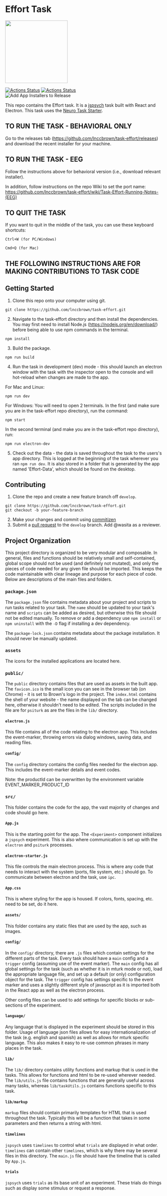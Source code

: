 # Effort Task
<p float="left">
  <img src="/assets/icons/win/icon.ico" width="200" />
</p>

[![Actions Status](https://github.com/lnccbrown/task-effort/workflows/CI%20Tests/badge.svg)](https://github.com/lnccbrown/task-effort/actions)
[![Actions Status](https://github.com/lnccbrown/task-effort/workflows/Build%20at%20home%20version%20%28Windows%29/badge.svg)](https://github.com/lnccbrown/task-effort/actions)  
![Add App Installers to Release](https://github.com/lnccbrown/task-effort/workflows/Add%20App%20Installers%20to%20Release/badge.svg?branch=master)

This repo contains the Effort task. It is a [jspsych](https://www.jspsych.org/) task built with React and Electron. This task uses the [Neuro Task Starter](https://www.github.com/brown-ccv/neuro-task-starter).

## TO RUN THE TASK - BEHAVIORAL ONLY
Go to the releases tab (https://github.com/lnccbrown/task-effort/releases) and download the recent installer for your machine.

## TO RUN THE TASK - EEG
Follow the instructions above for behavioral version (i.e., download relevant installer).

In addition, follow instructions on the repo Wiki to set the port name:
https://github.com/lnccbrown/task-effort/wiki/Task-Effort-Running-Notes-(EEG)


## TO QUIT THE TASK
If you want to quit in the middle of the task, you can use these keyboard shortcuts:
```
Ctrl+W (for PC/Windows)
```
```
Cmd+Q (for Mac)
```

## THE FOLLOWING INSTRUCTIONS ARE FOR MAKING CONTRIBUTIONS TO TASK CODE

## Getting Started

1. Clone this repo onto your computer using git.
```
git clone https://github.com/lnccbrown/task-effort.git
```
2. Navigate to the task-effort directory and then install the dependencies. You may first need to install Node.js (https://nodejs.org/en/download/) before being able to use npm commands in the terminal.
```
npm install
```
3. Build the package.
```
npm run build
```
4. Run the task in development (dev) mode - this should launch an electron window with the task with the inspector open to the console and will hot-reload when changes are made to the app.

For Mac and Linux:
```
npm run dev
```

For Windows:
You will need to open 2 terminals. In the first (and make sure you are in the task-effort repo directory), run the command:
```
npm start
```
In the second terminal (and make you are in the task-effort repo directory), run:
```
npm run electron-dev
```

5. Check out the data - the data is saved throughout the task to the users's app directory.  This is logged at the beginning of the task wherever you ran `npm run dev`. It is also stored in a folder that is generated by the app named 'Effort-Data', which should be found on the desktop.

## Contributing

1. Clone the repo and create a new feature branch off `develop`.

```shell
git clone https://github.com/lnccbrown/task-effort.git
git checkout -b your-feature-branch
```

2. Make your changes and commit using [commitizen](https://pypi.org/project/commitizen/)
3. Submit a [pull request](https://help.github.com/en/articles/creating-a-pull-request) to the `develop` branch. Add @wasita as a reviewer.

## Project Organization

This project directory is organized to be very modular and composable. In general, files and functions should be relatively small and self-contained, global scope should not be used (and definitely not mutated), and only the pieces of code needed for any given file should be imported. This keeps the code maintainable with clear lineage and purpose for each piece of code. Below are descriptions of the main files and folders.

### `package.json`

The `package.json` file contains metadata about your project and scripts to run tasks related to your task. The `name` should be updated to your task's name and `scripts` can be added as desired, but otherwise this file should not be edited manually.  To remove or add a dependency use `npm install` or `npm uninstall` with the `-D` flag if installing a dev dependency.

The `package-lock.json` contains metadata about the package installation. It should never be manually updated.

### `assets`

The icons for the installed applications are located here.

### `public/`

The `public` directory contains files that are used as assets in the built app. The `favicon.ico` is the small icon you can see in the browser tab (on Chrome) - it is set to Brown's logo in the project. The `index.html` contains the shell of your website - the name displayed on the tab can be changed here, otherwise it shouldn't need to be edited. The scripts included in the file are for `psiturk` as are the files in the `lib/` directory.

#### `electron.js`

This file contains all of the code relating to the electron app. This includes the event-marker, throwing errors via dialog windows, saving data, and reading files.

#### `config/`

The `config` directory contains the config files needed for the electron app.  This includes the event-marker details and event codes.

Note: the productId can be overwritten by the environment variable EVENT_MARKER_PRODUCT_ID

### `src/`

This folder contains the code for the app, the vast majority of changes and code should go here.

#### `App.js`

This is the starting point for the app. The `<Experiment>` component initializes a `jspsych` experiment. This is also where communication is set up with the `electron` and `psiturk` processes.

#### `electron-starter.js`

This file controls the main electron process. This is where any code that needs to interact with the system (ports, file system, etc.) should go. To communicate between electron and the task, use `ipc`.

#### `App.css`

This is where styling for the app is housed. If colors, fonts, spacing, etc. need to be set, do it here.

#### `assets/`

This folder contains any static files that are used by the app, such as images.

#### `config/`

In the `config/` directory, there are `.js` files which contain settings for the different parts of the task.  Every task should have a `main` config and a `trigger` config (assuming use of the event marker). The `main` config has all global settings for the task (such as whether it is in mturk mode or not), load the appropriate language file, and set up a default (or only) configuration object for the task. The `trigger` config has settings specific to the event marker and uses a slightly different style of javascript as it is imported both in the React app as well as the electron process.

Other config files can be used to add settings for specific blocks or sub-sections of the experiment.

#### `language/`

Any language that is displayed in the experiment should be stored in this folder. Usage of language json files allows for easy internationalization of the task (e.g. english and spanish) as well as allows for mturk specific language. This also makes it easy to re-use common phrases in many places in the task.

#### `lib/`

The `lib/` directory contains utility functions and markup that is used in the tasks.  This allows for functions and html to be re-used wherever needed. The `lib/utils.js` file contains functions that are generally useful across many tasks, whereas `lib/taskUtils.js` contains functions specific to this task.

#### `lib/markup`

`markup` files should contain primarily templates for HTML that is used throughout the task. Typically this will be a function that takes in some parameters and then returns a string with html.

#### `timelines`

`jspsych` uses `timelines` to control what `trials` are displayed in what order.  `timelines` can contain other `timelines`, which is why there may be several files in this directory.  The `main.js` file should have the timeline that is called by `App.js`.

#### `trials`

`jspsych` uses `trials` as its base unit of an experiment. These trials do things such as display some stimulus or request a response.
